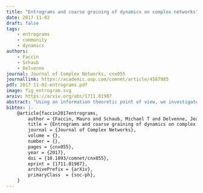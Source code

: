 ```yaml
---
title: "Entrograms and coarse graining of dynamics on complex networks"
date: 2017-11-02
draft: false
tags: 
    - entrograms
    - community
    - dynamics
authors:
    - Faccin
    - Schaub
    - Delvenne
journal: Journal of Complex Networks, cnx055
journallink: https://academic.oup.com/comnet/article/4587985
pdf: 2017-11-02-entrograms.pdf
image: fig_entrogram.svg
arxiv: https://arxiv.org/abs/1711.01987
abstract: "Using an information theoretic point of view, we investigate how a dynamics acting on a network can be coarse grained through the use of graph partitions. Specifically, we are interested in how aggregating the state space of a Markov process according to a partition impacts on the thus obtained lower-dimensional dynamics. We highlight that for a dynamics on a particular graph there may be multiple coarse grained descriptions that capture different, incomparable features of the original process. For instance, a coarse graining induced by one partition may be commensurate with a time-scale separation in the dynamics, while another coarse graining may correspond to a different lower-dimensional dynamics that preserves the Markov property of the original process. Taking inspiration from the literature of Computational Mechanics, we find that a convenient tool to summarize and visualize such dynamical properties of a coarse grained model (partition) is the entrogram. The entrogram gathers certain information-theoretic measures, which quantify how information flows across time steps. These information theoretic quantities include the entropy rate, as well as a measure for the memory contained in the process, i.e., how well the dynamics can be approximated by a first order Markov process. We use the entrogram to investigate how specific macro-scale connection patterns in the state–space transition graph of the original dynamics result in desirable properties of coarse grained descriptions. We thereby provide a fresh perspective on the interplay between structure and dynamics in networks, and the process of partitioning a network from an information theoretic perspective. To illustrate our points, we focus on networks that may be approximated by both a core-periphery or a clustered organization, and highlight that each of these coarse grained descriptions can capture different aspects of a Markov process acting on the network."
bibtex: |-
    @article{faccin2017entrograms,
        author = {Faccin, Mauro and Schaub, Michael T and Delvenne, Jean-Charles},
        title = {Entrograms and coarse graining of dynamics on complex networks},
        journal = {Journal of Complex Networks},
        volume = {},
        number = {},
        pages = {cnx055},
        year = {2017},
        doi = {10.1093/comnet/cnx055},
        eprint = {1711.01987},
        archivePrefix = {arXiv},
        primaryClass  = {soc-ph},
    }
---
```

